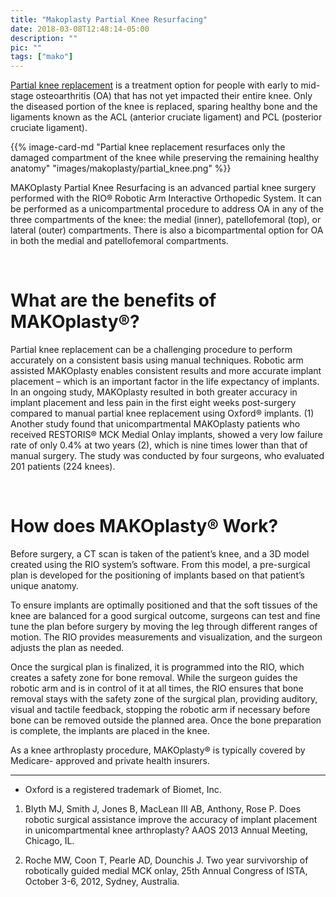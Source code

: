 ```yaml
---
title: "Makoplasty Partial Knee Resurfacing"
date: 2018-03-08T12:48:14-05:00
description: ""
pic: ""
tags: ["mako"]
---
```


[Partial knee replacement](https://patients.stryker.com/knee-replacement/procedures/mako-robotic-arm-assisted) is a treatment option for people with early to mid-stage osteoarthritis (OA) that has not yet impacted their entire knee. Only the diseased portion of the knee is replaced, sparing healthy bone and the ligaments known as the ACL (anterior cruciate ligament) and PCL (posterior cruciate ligament).


{{% image-card-md "Partial knee replacement resurfaces only the damaged compartment of the knee while preserving the remaining healthy anatomy" "images/makoplasty/partial_knee.png" %}}

MAKOplasty Partial Knee Resurfacing is an advanced partial knee surgery performed with the RIO&reg; Robotic Arm Interactive Orthopedic System. It can be performed as a unicompartmental procedure to address OA in any of the three compartments of the knee: the medial (inner), patellofemoral (top), or lateral (outer) compartments. There is also a bicompartmental option for OA in both the medial and patellofemoral compartments.

<br>

# What are the benefits of MAKOplasty&reg;?
Partial knee replacement can be a challenging procedure to perform accurately on a consistent basis using manual techniques. Robotic arm assisted MAKOplasty enables consistent results and more accurate implant placement – which is an important factor in the life expectancy of implants. In an ongoing study, MAKOplasty resulted in both greater accuracy in implant placement and less pain in the first eight weeks post-surgery compared to manual partial knee replacement using Oxford&reg; implants. (1) Another study found that unicompartmental MAKOplasty patients who received RESTORIS&reg; MCK Medial Onlay implants, showed a very low failure rate of only 0.4% at two years (2), which is nine times lower than that of manual surgery. The study was conducted by four surgeons, who evaluated 201 patients (224 knees).

<br>

# How does MAKOplasty&reg; Work?
Before surgery, a CT scan is taken of the patient’s knee, and a 3D model created using the RIO system’s software. From this model, a pre-surgical plan is developed for the positioning of implants based on that patient’s unique anatomy.

To ensure implants are optimally positioned and that the soft tissues of the knee are balanced for a good surgical outcome, surgeons can test and fine tune the plan before surgery by moving the leg through different ranges of motion. The RIO provides measurements and visualization, and the surgeon adjusts the plan as needed.

Once the surgical plan is finalized, it is programmed into the RIO, which creates a safety zone for bone removal. While the surgeon guides the robotic arm and is in control of it at all times, the RIO ensures that bone removal stays with the safety zone of the surgical plan, providing auditory, visual and tactile feedback, stopping the robotic arm if necessary before bone can be removed outside the planned area. Once the bone preparation is complete, the implants are placed in the knee.

As a knee arthroplasty procedure, MAKOplasty&reg; is typically covered by Medicare- approved and private health insurers.

<hr>

* Oxford is a registered trademark of Biomet, Inc.

1. Blyth MJ, Smith J, Jones B, MacLean III AB, Anthony, Rose P. Does robotic surgical assistance improve the accuracy of implant placement in unicompartmental knee arthroplasty? AAOS 2013 Annual Meeting, Chicago, IL.

2. Roche MW, Coon T, Pearle AD, Dounchis J. Two year survivorship of robotically guided medial MCK onlay, 25th Annual Congress of ISTA, October 3-6, 2012, Sydney, Australia.
